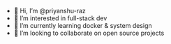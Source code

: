 - 👋 Hi, I’m @priyanshu-raz
- 👀 I’m interested in full-stack dev
- 🌱 I’m currently learning docker & system design
- 💞️ I’m looking to collaborate on open source projects

<!---
priyanshu-raz/priyanshu-raz is a ✨ special ✨ repository because its `README.md` (this file) appears on your GitHub profile.
You can click the Preview link to take a look at your changes.
--->
